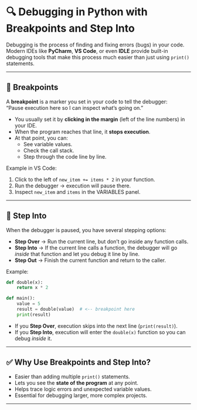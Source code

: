 
# 🔍 Debugging in Python with Breakpoints and Step Into

Debugging is the process of finding and fixing errors (bugs) in your code. Modern IDEs like **PyCharm**, **VS Code**, or even **IDLE** provide built-in debugging tools that make this process much easier than just using `print()` statements.

---

## 🛑 Breakpoints
A **breakpoint** is a marker you set in your code to tell the debugger:  
“Pause execution here so I can inspect what’s going on.”

- You usually set it by **clicking in the margin** (left of the line numbers) in your IDE.
- When the program reaches that line, it **stops execution**.
- At that point, you can:
  - See variable values.
  - Check the call stack.
  - Step through the code line by line.

Example in VS Code:
1. Click to the left of `new_item += items * 2` in your function.  
2. Run the debugger → execution will pause there.  
3. Inspect `new_item` and `items` in the VARIABLES panel.

---

## 👣 Step Into
When the debugger is paused, you have several stepping options:

- **Step Over** → Run the current line, but don’t go inside any function calls.  
- **Step Into** → If the current line calls a function, the debugger will go *inside* that function and let you debug it line by line.  
- **Step Out** → Finish the current function and return to the caller.

Example:
```python
def double(x):
    return x * 2

def main():
    value = 5
    result = double(value)  # <-- breakpoint here
    print(result)
```

- If you **Step Over**, execution skips into the next line (`print(result)`).
- If you **Step Into**, execution will enter the `double(x)` function so you can debug *inside* it.

---

## ✅ Why Use Breakpoints and Step Into?
- Easier than adding multiple `print()` statements.  
- Lets you see the **state of the program** at any point.  
- Helps trace logic errors and unexpected variable values.  
- Essential for debugging larger, more complex projects.

---
